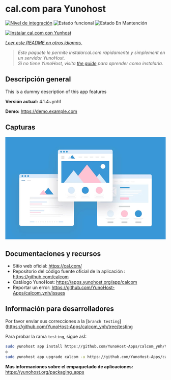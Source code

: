 <!--
Este archivo README esta generado automaticamente<https://github.com/YunoHost/apps/tree/master/tools/readme_generator>
No se debe editar a mano.
-->

# cal.com para Yunohost

[![Nivel de integración](https://dash.yunohost.org/integration/calcom.svg)](https://dash.yunohost.org/appci/app/calcom) ![Estado funcional](https://ci-apps.yunohost.org/ci/badges/calcom.status.svg) ![Estado En Mantención](https://ci-apps.yunohost.org/ci/badges/calcom.maintain.svg)

[![Instalar cal.com con Yunhost](https://install-app.yunohost.org/install-with-yunohost.svg)](https://install-app.yunohost.org/?app=calcom)

*[Leer este README en otros idiomas.](./ALL_README.md)*

> *Este paquete le permite instalarcal.com rapidamente y simplement en un servidor YunoHost.*  
> *Si no tiene YunoHost, visita [the guide](https://yunohost.org/install) para aprender como instalarla.*

## Descripción general

This is a dummy description of this app features


**Versión actual:** 4.1.4~ynh1

**Demo:** <https://demo.example.com>

## Capturas

![Captura de cal.com](./doc/screenshots/example.jpg)

## Documentaciones y recursos

- Sitio web oficial: <https://cal.com/>
- Repositorio del código fuente oficial de la aplicación : <https://github.com/calcom>
- Catálogo YunoHost: <https://apps.yunohost.org/app/calcom>
- Reportar un error: <https://github.com/YunoHost-Apps/calcom_ynh/issues>

## Información para desarrolladores

Por favor enviar sus correcciones a la [`branch testing`](https://github.com/YunoHost-Apps/calcom_ynh/tree/testing

Para probar la rama `testing`, sigue asÍ:

```bash
sudo yunohost app install https://github.com/YunoHost-Apps/calcom_ynh/tree/testing --debug
o
sudo yunohost app upgrade calcom -u https://github.com/YunoHost-Apps/calcom_ynh/tree/testing --debug
```

**Mas informaciones sobre el empaquetado de aplicaciones:** <https://yunohost.org/packaging_apps>
